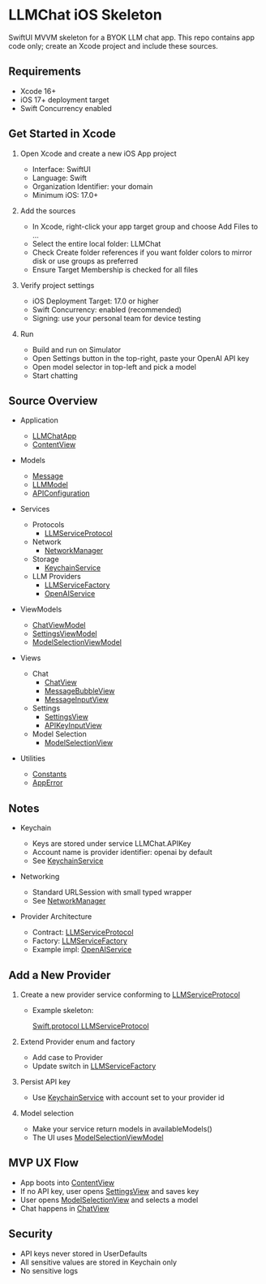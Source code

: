 # LLMChat iOS Skeleton

SwiftUI MVVM skeleton for a BYOK LLM chat app. This repo contains app code only; create an Xcode project and include these sources.

## Requirements
- Xcode 16+
- iOS 17+ deployment target
- Swift Concurrency enabled

## Get Started in Xcode
1. Open Xcode and create a new iOS App project
   - Interface: SwiftUI
   - Language: Swift
   - Organization Identifier: your domain
   - Minimum iOS: 17.0+

2. Add the sources
   - In Xcode, right-click your app target group and choose
     Add Files to <YourApp>…
   - Select the entire local folder: LLMChat
   - Check Create folder references if you want folder colors to mirror disk or use groups as preferred
   - Ensure Target Membership is checked for all files

3. Verify project settings
   - iOS Deployment Target: 17.0 or higher
   - Swift Concurrency: enabled (recommended)
   - Signing: use your personal team for device testing

4. Run
   - Build and run on Simulator
   - Open Settings button in the top-right, paste your OpenAI API key
   - Open model selector in top-left and pick a model
   - Start chatting

## Source Overview

- Application
  - [LLMChatApp](LLMChat/App/LLMChatApp.swift:1)
  - [ContentView](LLMChat/App/ContentView.swift:1)

- Models
  - [Message](LLMChat/Models/Message.swift:1)
  - [LLMModel](LLMChat/Models/LLMModel.swift:1)
  - [APIConfiguration](LLMChat/Models/APIConfiguration.swift:1)

- Services
  - Protocols
    - [LLMServiceProtocol](LLMChat/Services/Protocols/LLMServiceProtocol.swift:1)
  - Network
    - [NetworkManager](LLMChat/Services/Network/NetworkManager.swift:1)
  - Storage
    - [KeychainService](LLMChat/Services/Storage/KeychainService.swift:1)
  - LLM Providers
    - [LLMServiceFactory](LLMChat/Services/LLMService/LLMServiceFactory.swift:1)
    - [OpenAIService](LLMChat/Services/LLMService/OpenAIService.swift:1)

- ViewModels
  - [ChatViewModel](LLMChat/ViewModels/ChatViewModel.swift:1)
  - [SettingsViewModel](LLMChat/ViewModels/SettingsViewModel.swift:1)
  - [ModelSelectionViewModel](LLMChat/ViewModels/ModelSelectionViewModel.swift:1)

- Views
  - Chat
    - [ChatView](LLMChat/Views/Chat/ChatView.swift:1)
    - [MessageBubbleView](LLMChat/Views/Chat/MessageBubbleView.swift:1)
    - [MessageInputView](LLMChat/Views/Chat/MessageInputView.swift:1)
  - Settings
    - [SettingsView](LLMChat/Views/Settings/SettingsView.swift:1)
    - [APIKeyInputView](LLMChat/Views/Settings/APIKeyInputView.swift:1)
  - Model Selection
    - [ModelSelectionView](LLMChat/Views/ModelSelection/ModelSelectionView.swift:1)

- Utilities
  - [Constants](LLMChat/Utils/Constants.swift:1)
  - [AppError](LLMChat/Utils/Errors.swift:1)

## Notes

- Keychain
  - Keys are stored under service LLMChat.APIKey
  - Account name is provider identifier: openai by default
  - See [KeychainService](LLMChat/Services/Storage/KeychainService.swift:1)

- Networking
  - Standard URLSession with small typed wrapper
  - See [NetworkManager](LLMChat/Services/Network/NetworkManager.swift:1)

- Provider Architecture
  - Contract: [LLMServiceProtocol](LLMChat/Services/Protocols/LLMServiceProtocol.swift:1)
  - Factory: [LLMServiceFactory](LLMChat/Services/LLMService/LLMServiceFactory.swift:1)
  - Example impl: [OpenAIService](LLMChat/Services/LLMService/OpenAIService.swift:1)

## Add a New Provider

1. Create a new provider service conforming to [LLMServiceProtocol](LLMChat/Services/Protocols/LLMServiceProtocol.swift:1)
   - Example skeleton:

     [Swift.protocol LLMServiceProtocol](LLMChat/Services/Protocols/LLMServiceProtocol.swift:1)

2. Extend Provider enum and factory
   - Add case to Provider
   - Update switch in [LLMServiceFactory](LLMChat/Services/LLMService/LLMServiceFactory.swift:1)

3. Persist API key
   - Use [KeychainService](LLMChat/Services/Storage/KeychainService.swift:1) with account set to your provider id

4. Model selection
   - Make your service return models in availableModels()
   - The UI uses [ModelSelectionViewModel](LLMChat/ViewModels/ModelSelectionViewModel.swift:1)

## MVP UX Flow

- App boots into [ContentView](LLMChat/App/ContentView.swift:1)
- If no API key, user opens [SettingsView](LLMChat/Views/Settings/SettingsView.swift:1) and saves key
- User opens [ModelSelectionView](LLMChat/Views/ModelSelection/ModelSelectionView.swift:1) and selects a model
- Chat happens in [ChatView](LLMChat/Views/Chat/ChatView.swift:1)

## Security

- API keys never stored in UserDefaults
- All sensitive values are stored in Keychain only
- No sensitive logs